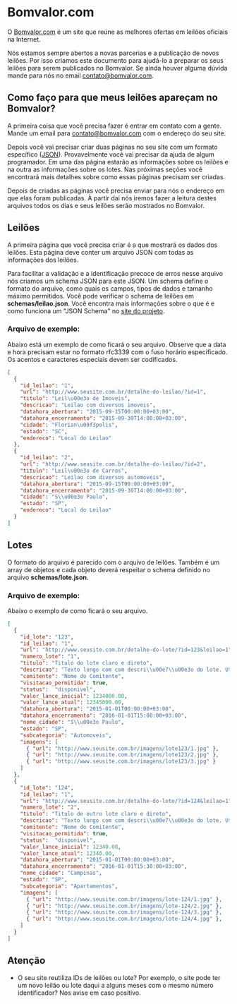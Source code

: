# Bomvalor.com

O [Bomvalor.com](http://bomvalor.com) é um site que reúne as melhores ofertas em leilões oficiais na Internet.

Nós estamos sempre abertos a novas parcerias e a publicação de novos leilões. Por isso criamos este documento para ajudá-lo a preparar os seus leilões para serem publicados no Bomvalor. Se ainda houver alguma dúvida mande para nós no email [contato@bomvalor.com](contato@bomvalor.com).


## Como faço para que meus leilões apareçam no Bomvalor?

A primeira coisa que você precisa fazer é entrar em contato com a gente. Mande um email para [contato@bomvalor.com](contato@bomvalor.com) com o endereço do seu site.

Depois você vai precisar criar duas páginas no seu site com um formato específico ([JSON](https://pt.wikipedia.org/wiki/JSON)).
Provavelmente você vai precisar da ajuda de algum programador. Em uma das página estarão as informações sobre os leilões e na
outra as informações sobre os lotes. Nas próximas seções você encontrará mais detalhes sobre como essas páginas precisam ser criadas.

Depois de criadas as páginas você precisa enviar para nós o endereço em que elas foram publicadas.
À partir dai nós iremos fazer a leitura destes arquivos todos os dias e seus leilões serão mostrados no Bomvalor.

## Leilões

A primeira página que você precisa criar é a que mostrará os dados dos leilões. Esta página deve conter um arquivo JSON com todas as informações dos leilões.

Para facilitar a validação e a identificação precoce de erros nesse arquivo nós criamos um schema JSON para este JSON.
Um schema define o formato do arquivo, como quais os campos, tipos de dados e tamanho máximo permitidos.
Você pode verificar o schema de leilões em  **schemas/leilao.json**. Você encontra mais informações sobre o que é e como
funciona um "JSON Schema" no [site do projeto](http://json-schema.org/).


### Arquivo de exemplo:
Abaixo  está um exemplo de como ficará o seu arquivo. Observe que a data e hora precisam estar no formato rfc3339 com o fuso horário especificado. Os acentos e caracteres especiais devem ser codificados.

```json
[
  {
    "id_leilao": "1",
    "url": "http://www.seusite.com.br/detalhe-do-leilao/?id=1",
    "titulo": "Leil\u00e3o de Imoveis",
    "descricao": "Leilao com diversos imoveis",
    "datahora_abertura": "2015-09-15T00:00:00+03:00",
    "datahora_encerramento": "2015-09-30T14:00:00+03:00",
    "cidade": "Florian\u00f3polis",
    "estado": "SC",
    "endereco": "Local do Leilao"
  },
  {
    "id_leilao": "2",
    "url": "http://www.seusite.com.br/detalhe-do-leilao/?id=2",
    "titulo": "Leil\u00e3o de Carros",
    "descricao": "Leilao com diversos automoveis",
    "datahora_abertura": "2015-09-15T00:00:00+03:00",
    "datahora_encerramento": "2015-09-30T14:00:00+03:00",
    "cidade": "S\\u00e3o Paulo",
    "estado": "SP",
    "endereco": "Local do Leilao"
  }
]
```

## Lotes

O formato do arquivo é parecido com o arquivo de leilões. Também é um array de objetos e cada objeto deverá respeitar o schema definido no arquivo **schemas/lote.json**.


### Arquivo de exemplo:

Abaixo o exemplo de como ficará o seu arquivo.

```json
[
  {
    "id_lote": "123",
    "id_leilao": "1",
    "url": "http://www.seusite.com.br/detalhe-do-lote/?id=123&leilao=1",
    "numero_lote": "1",
    "titulo": "Titulo do lote claro e direto",
    "descricao": "Texto longo com com descri\\u00e7\\u00e3o do lote. Utilizar \\n para pular linhas.",
    "comitente": "Nome do Comitente",
    "visitacao_permitida": true,
    "status":  "disponivel",
    "valor_lance_inicial": 1234000.00,
    "valor_lance_atual": 12345000.00,
    "datahora_abertura": "2015-01-01T00:00:00+03:00",
    "datahora_encerramento": "2016-01-01T15:00:00+03:00",
    "nome_cidade": "S\\u00e3o Paulo",
    "estado": "SP",
    "subcategoria": "Automoveis",
    "imagens": [
      { "url": "http://www.seusite.com.br/imagens/lote123/1.jpg" },
      { "url": "http://www.seusite.com.br/imagens/lote123/2.jpg" },
      { "url": "http://www.seusite.com.br/imagens/lote123/3.jpg" }
    ]
  },
  {
    "id_lote": "124",
    "id_leilao": "1",
    "url": "http://www.seusite.com.br/detalhe-do-lote/?id=124&leilao=1",
    "numero_lote": "2",
    "titulo": "Titulo de outro lote claro e direto",
    "descricao": "Texto longo com com descri\\u00e7\\u00e3o do lote. Utilizar \\n para pular linhas.",
    "comitente": "Nome do Comitente",
    "visitacao_permitida": true,
    "status":  "disponivel",
    "valor_lance_inicial": 12340.00,
    "valor_lance_atual": 12340.00,
    "datahora_abertura": "2015-01-01T00:00:00+03:00",
    "datahora_encerramento": "2016-01-01T15:30:00+03:00",
    "nome_cidade": "Campinas",
    "estado": "SP",
    "subcategoria": "Apartamentos",
    "imagens": [
      { "url": "http://www.seusite.com.br/imagens/lote-124/1.jpg" },
      { "url": "http://www.seusite.com.br/imagens/lote-124/2.jpg" },
      { "url": "http://www.seusite.com.br/imagens/lote-124/3.jpg" },
      { "url": "http://www.seusite.com.br/imagens/lote-124/4.jpg" },
    ]
  }
]
```



## Atenção

- O seu site reutiliza IDs de leilões ou lote? Por exemplo, o site pode ter um novo leilão ou lote daqui a alguns meses com o mesmo número identificador? Nos avise em caso positivo.

